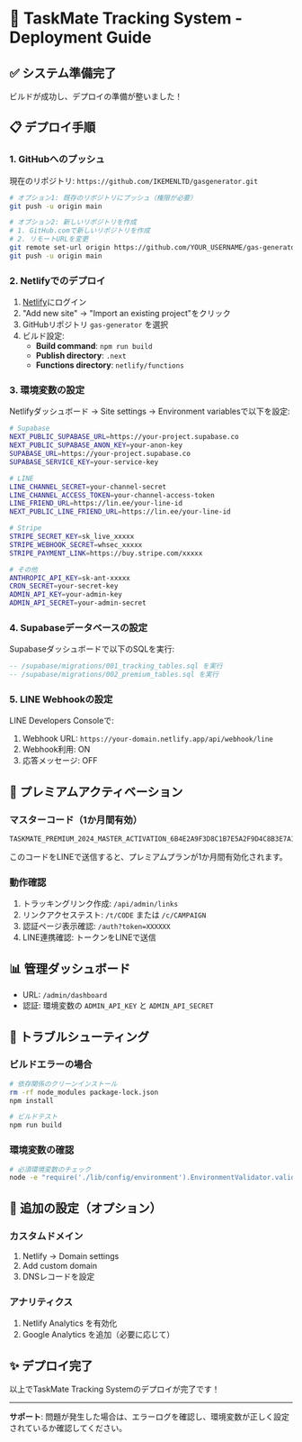 # 🚀 TaskMate Tracking System - Deployment Guide

## ✅ システム準備完了

ビルドが成功し、デプロイの準備が整いました！

## 📋 デプロイ手順

### 1. GitHubへのプッシュ

現在のリポジトリ: `https://github.com/IKEMENLTD/gasgenerator.git`

```bash
# オプション1: 既存のリポジトリにプッシュ（権限が必要）
git push -u origin main

# オプション2: 新しいリポジトリを作成
# 1. GitHub.comで新しいリポジトリを作成
# 2. リモートURLを変更
git remote set-url origin https://github.com/YOUR_USERNAME/gas-generator.git
git push -u origin main
```

### 2. Netlifyでのデプロイ

1. [Netlify](https://app.netlify.com)にログイン
2. "Add new site" → "Import an existing project"をクリック
3. GitHubリポジトリ `gas-generator` を選択
4. ビルド設定:
   - **Build command**: `npm run build`
   - **Publish directory**: `.next`
   - **Functions directory**: `netlify/functions`

### 3. 環境変数の設定

Netlifyダッシュボード → Site settings → Environment variablesで以下を設定:

```bash
# Supabase
NEXT_PUBLIC_SUPABASE_URL=https://your-project.supabase.co
NEXT_PUBLIC_SUPABASE_ANON_KEY=your-anon-key
SUPABASE_URL=https://your-project.supabase.co
SUPABASE_SERVICE_KEY=your-service-key

# LINE
LINE_CHANNEL_SECRET=your-channel-secret
LINE_CHANNEL_ACCESS_TOKEN=your-channel-access-token
LINE_FRIEND_URL=https://lin.ee/your-line-id
NEXT_PUBLIC_LINE_FRIEND_URL=https://lin.ee/your-line-id

# Stripe
STRIPE_SECRET_KEY=sk_live_xxxxx
STRIPE_WEBHOOK_SECRET=whsec_xxxxx
STRIPE_PAYMENT_LINK=https://buy.stripe.com/xxxxx

# その他
ANTHROPIC_API_KEY=sk-ant-xxxxx
CRON_SECRET=your-secret-key
ADMIN_API_KEY=your-admin-key
ADMIN_API_SECRET=your-admin-secret
```

### 4. Supabaseデータベースの設定

Supabaseダッシュボードで以下のSQLを実行:

```sql
-- /supabase/migrations/001_tracking_tables.sql を実行
-- /supabase/migrations/002_premium_tables.sql を実行
```

### 5. LINE Webhookの設定

LINE Developers Consoleで:
1. Webhook URL: `https://your-domain.netlify.app/api/webhook/line`
2. Webhook利用: ON
3. 応答メッセージ: OFF

## 🎁 プレミアムアクティベーション

### マスターコード（1か月間有効）

```
TASKMATE_PREMIUM_2024_MASTER_ACTIVATION_6B4E2A9F3D8C1B7E5A2F9D4C8B3E7A1D
```

このコードをLINEで送信すると、プレミアムプランが1か月間有効化されます。

### 動作確認

1. トラッキングリンク作成: `/api/admin/links`
2. リンクアクセステスト: `/t/CODE` または `/c/CAMPAIGN`
3. 認証ページ表示確認: `/auth?token=XXXXXX`
4. LINE連携確認: トークンをLINEで送信

## 📊 管理ダッシュボード

- URL: `/admin/dashboard`
- 認証: 環境変数の `ADMIN_API_KEY` と `ADMIN_API_SECRET`

## 🔧 トラブルシューティング

### ビルドエラーの場合

```bash
# 依存関係のクリーンインストール
rm -rf node_modules package-lock.json
npm install

# ビルドテスト
npm run build
```

### 環境変数の確認

```bash
# 必須環境変数のチェック
node -e "require('./lib/config/environment').EnvironmentValidator.validate()"
```

## 📝 追加の設定（オプション）

### カスタムドメイン

1. Netlify → Domain settings
2. Add custom domain
3. DNSレコードを設定

### アナリティクス

1. Netlify Analytics を有効化
2. Google Analytics を追加（必要に応じて）

## ✨ デプロイ完了

以上でTaskMate Tracking Systemのデプロイが完了です！

---

**サポート**: 問題が発生した場合は、エラーログを確認し、環境変数が正しく設定されているか確認してください。